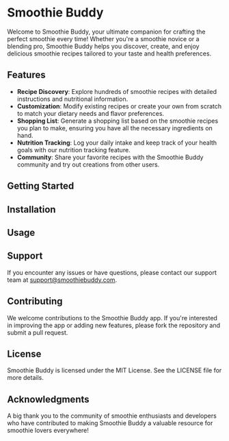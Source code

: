 # Smoothie Buddy

Welcome to Smoothie Buddy, your ultimate companion for crafting the perfect smoothie every time! Whether you're a smoothie novice or a blending pro, Smoothie Buddy helps you discover, create, and enjoy delicious smoothie recipes tailored to your taste and health preferences.

## Features

- **Recipe Discovery**: Explore hundreds of smoothie recipes with detailed instructions and nutritional information.
- **Customization**: Modify existing recipes or create your own from scratch to match your dietary needs and flavor preferences.
- **Shopping List**: Generate a shopping list based on the smoothie recipes you plan to make, ensuring you have all the necessary ingredients on hand.
- **Nutrition Tracking**: Log your daily intake and keep track of your health goals with our nutrition tracking feature.
- **Community**: Share your favorite recipes with the Smoothie Buddy community and try out creations from other users.

## Getting Started


## Installation


## Usage


## Support

If you encounter any issues or have questions, please contact our support team at support@smoothiebuddy.com.

## Contributing

We welcome contributions to the Smoothie Buddy app. If you're interested in improving the app or adding new features, please fork the repository and submit a pull request.

## License

Smoothie Buddy is licensed under the MIT License. See the LICENSE file for more details.

## Acknowledgments

A big thank you to the community of smoothie enthusiasts and developers who have contributed to making Smoothie Buddy a valuable resource for smoothie lovers everywhere!

